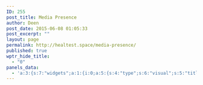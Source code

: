 ```yaml
---
ID: 255
post_title: Media Presence
author: Deen
post_date: 2015-06-08 01:05:33
post_excerpt: ""
layout: page
permalink: http://healtest.space/media-presence/
published: true
wptr_hide_title:
  - "0"
panels_data:
  - 'a:3:{s:7:"widgets";a:1:{i:0;a:5:{s:4:"type";s:6:"visual";s:5:"title";s:0:"";s:4:"text";s:4516:"<h1 class="headline">Frequently Asked Questions</h1><div class="entry-content"><p><b>Who is eligible to apply?</b></p><p>Applicants must have completed (or be in the final year of) a residency program at an accredited, US-based institution in any of the following specialities: Internal Medicine, Family Medicine, Med/Peds, Pediatrics, Psychiatry, Emergency Medicine, Anesthesia. Must be a US citizen or permanent resident.</p><p><b>If I’m not a physician, can I still apply to be a HEAL fellow?</b></p><p>We will offer the HEAL Initiative fellowship to non-physicians only if they are currently working in one of our partner sites.   Application and selection for partner site fellows will be led by our partners.</p><p><b>I’m not a US citizen or green card holder; do you sponsor J1 visas?</b></p><p>At this time, applicants must be a US citizen or permanent resident.</p><p><b>Are there any requirements in terms of previous in-country experience, language, etc.?</b></p><p>While previous language experience is taken into account when determining an appropriate partner site, it is not required for admission into the program.</p><p><b>Should I submit letters of recommendation as part of my application?</b></p><p>No. We will be contacting the three references submitted in your application and therefore will not be requiring separate letters of recommendation.  However, please do list only references that know you very well.</p><p><b>When is the application deadline? When should I expect to hear back by?</b></p><p>November 15th at 11:59pm PST.  Interview invitations will be sent out within two weeks of the application deadline.  Interviews will take place in December and January.</p><p><b>How long is the commitment for HEAL Initiative fellows?</b></p><p>The HEAL Initiative is a two-year, full-time commitment that begins in July.</p><p><b>When is the HEAL Initiative month-long collaborative training?</b></p><p>The month-long training will be held at the start of the program, which will be July 2016 for fellows in the 2016-2018 cohort.</p><p><b>What are the current HEAL Initiative site placements?</b></p><p>Navajo Nation in New Mexico/Arizona, Haiti, Liberia, Nepal, Mexico, Malawi, and India.  Other partner sites may also be available.</p><p><b>Can I choose which partner site to work in?</b></p><p>Once accepted, fellows will work together with their UCSF faculty, HEAL Initiative leadership team, and our partner sites to determine the best site for each individual fellow. Sites will be determined based on the fellow’s skills and the needs of each partner site.</p><p><b>Are the rotations between sites on a strict timetable? For instance, can I work for a longer/shorter time at each site before rotating?</b></p><p>Currently, rotations are four months long, although coordination amongst paired fellows and their mentors may allow for alteration in specific circumstances.</p><p><strong>I have a family at home. Is it still possible for me to do this fellowship?</strong></p><p>Yes. We will work with fellows on an individual basis to come up with an arrangement that best suits their situation.</p><p><b>How are HEAL fellows compensated?</b></p><p>Fellows will be paid a competitive Post Graduate Year 4 (PGY4) salary, that is equal to all other UCSF fellows.</p><p><b>Do fellows have to pay for the MPH?</b></p><p>No. The cost of the MPH is covered by the HEAL Initiative for all participating fellows.</p><p><b>What other costs are included in the HEAL Initiative program?</b></p><p>Airfare and health insurance will be covered by the HEAL Initiative for all fellows.  For HEAL Initiative fellows that are already employees of the partner site, their fellowship covers the online MPH and the month-long intensive bootcamp in July.</p><p><b>What if I already have my MPH? Are there alternative curricular offerings?</b></p><p>Fellows entering the program who already have their MPH will have the opportunity to pursue or non-degree programs.  This will be evaluated on a case-by-case basis.</p><p><strong>What kind of clinical work will I be doing?</strong></p><p>The clinical work varies greatly depending on the setting and needs of each site. Sites range from a rural clinic, where the focus will be on primary care, to an entirely hospital-based setting involving mostly inpatient services.</p><p><b>Who can I contact if I have any further questions?</b></p><p>Please email <a href="mailto:ghhm@ucsf.edu">ghhm@ucsf.edu</a> with any further questions.</p></div>";s:6:"filter";s:1:"1";s:11:"panels_info";a:5:{s:5:"class";s:30:"WP_Widget_Black_Studio_TinyMCE";s:4:"grid";i:0;s:4:"cell";i:0;s:2:"id";i:0;s:5:"style";a:2:{s:27:"background_image_attachment";b:0;s:18:"background_display";s:4:"tile";}}}}s:5:"grids";a:1:{i:0;a:2:{s:5:"cells";i:1;s:5:"style";a:0:{}}}s:10:"grid_cells";a:1:{i:0;a:2:{s:4:"grid";i:0;s:6:"weight";i:1;}}}'
---
```

